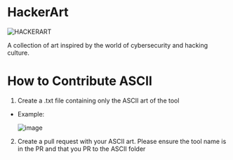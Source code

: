 # HackerArt
![HACKERART](https://github.com/techspence/HackerArt/assets/7014376/e2db4810-396d-4487-8140-bc32a6afeb2f)

A collection of art inspired by the world of cybersecurity and hacking culture.

# How to Contribute ASCII
1. Create a .txt file containing only the ASCII art of the tool
- Example:
  
  ![image](https://github.com/techspence/HackerArt/assets/7014376/ca52c8a4-56b7-48ff-8ed3-b404a8637aa2)

2. Create a pull request with your ASCII art. Please ensure the tool name is in the PR and that you PR to the ASCII folder
